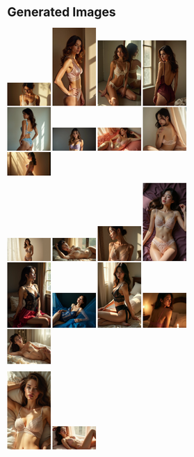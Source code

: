 # Generated Images



<img src="2025_07_10_01.webp" width="100"/> <img src="2025_07_10_02.webp" width="100"/> <img src="2025_07_10_03.webp" width="100"/> <img src="2025_07_10_04.webp" width="100"/> <img src="2025_07_10_05.webp" width="100"/> <img src="2025_07_10_06.webp" width="100"/> <img src="2025_07_10_07.webp" width="100"/> <img src="2025_07_10_08.webp" width="100"/> <img src="2025_07_10_09.webp" width="100"/>

<img src="2025_07_10_10.webp" width="100"/> <img src="2025_07_10_11.webp" width="100"/> <img src="2025_07_10_12.webp" width="100"/> <img src="2025_07_10_13.webp" width="100"/> <img src="2025_07_10_14.webp" width="100"/> <img src="2025_07_10_15.webp" width="100"/> <img src="2025_07_10_16.webp" width="100"/> <img src="2025_07_10_17.webp" width="100"/> <img src="2025_07_10_18.webp" width="100"/>

<img src="2025_07_10_19.webp" width="100"/> <img src="2025_07_10_20.webp" width="100"/>
